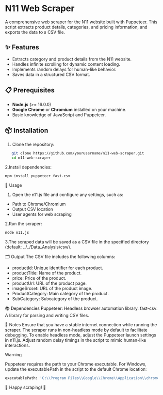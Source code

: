 # N11 Web Scraper

A comprehensive web scraper for the N11 website built with Puppeteer. This script extracts product details, categories, and pricing information, and exports the data to a CSV file.

## ✨ Features
- Extracts category and product details from the N11 website.
- Handles infinite scrolling for dynamic content loading.
- Implements random delays for human-like behavior.
- Saves data in a structured CSV format.

## 📋 Prerequisites
- **Node.js** (>= 16.0.0)
- **Google Chrome** or **Chromium** installed on your machine.
- Basic knowledge of JavaScript and Puppeteer.

## 📦 Installation

1. Clone the repository:
```bash
   git clone https://github.com/yourusername/n11-web-scraper.git
   cd n11-web-scraper
```
2.Install dependencies:
```bash
npm install puppeteer fast-csv
```

🚀 Usage
1. Open the n11.js file and configure any settings, such as:
  - Path to Chrome/Chromium
  - Output CSV location
  - User agents for web scraping

2.Run the scraper:
```bash
node n11.js
```
3.The scraped data will be saved as a CSV file in the specified directory (default: ../../Data_Analysis/csv/).

🗂️ Output
The CSV file includes the following columns:
  - productId: Unique identifier for each product.
  - productTitle: Name of the product.
  - price: Price of the product.
  - productUrl: URL of the product page.
  - imageSrcset: URL of the product image.
  - ProductCategory: Main category of the product.
  - SubCategory: Subcategory of the product.

📚 Dependencies
Puppeteer: Headless browser automation library.
fast-csv: A library for parsing and writing CSV files.

📝 Notes
Ensure that you have a stable internet connection while running the scraper.
The scraper runs in non-headless mode by default to facilitate debugging. To enable headless mode, adjust the Puppeteer launch settings in n11.js.
Adjust random delay timings in the script to mimic human-like interactions.

> [!WARNING]  
> Puppeteer requires the path to your Chrome executable. For Windows, update the executablePath in the script to the default Chrome location:
> ```bash
>executablePath: 'C:\\Program Files\\Google\\Chrome\\Application\\chrome.exe'
> ```

🎉 Happy scraping! 🚀
